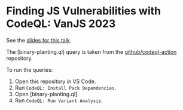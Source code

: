 # Finding JS Vulnerabilities with CodeQL: VanJS 2023

See the [slides for this talk](https://docs.google.com/presentation/d/1kwRjMk4b51ZMVSnFXOqz8RBYgIRoapdERYKDFf-O_z4).

The [binary-planting.ql] query is taken from the [github/codeql-action](https://github.com/aeisenberg/codeql-action/blob/main/queries/binary-planting.ql) repository.

To run the queries:

1. Open this repository in VS Code.
2. Run `CodeQL: Install Pack Dependencies`.
3. Open [binary-planting.ql].
4. Run `CodeQL: Run Variant Analysis`.
